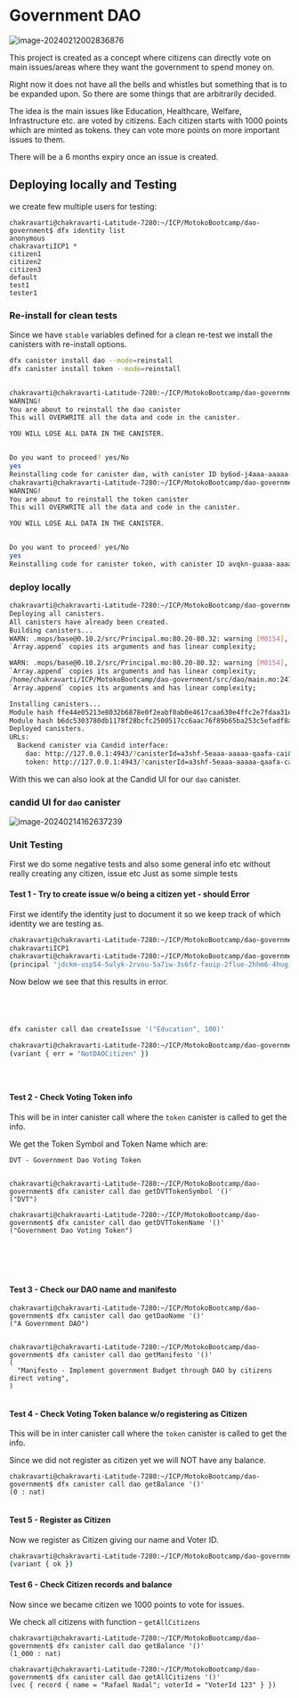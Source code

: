 # Government DAO





![image-20240212002836876](Images/image-20240212002836876.png)





This project is created as a concept where citizens can directly vote on main issues/areas where they want the government to spend money on.

Right now it does not have all the bells and whistles but something that is to be expanded upon. So there are some things that are arbitrarily decided.

The idea is the main issues like Education, Healthcare, Welfare, Infrastructure etc. are voted by citizens. Each citizen starts with 1000 points which are minted as tokens. they can vote more points on more important issues to them.

There will be a 6 months expiry once an issue is created. 







## Deploying locally and Testing





we create few multiple users for testing:

```
chakravarti@chakravarti-Latitude-7280:~/ICP/MotokoBootcamp/dao-government$ dfx identity list
anonymous
chakravartiICP1 *
citizen1
citizen2
citizen3
default
test1
tester1
```





### Re-install for clean tests

Since we have `stable` variables defined for a clean re-test we install the canisters with re-install options.

```bash
dfx canister install dao --mode=reinstall
dfx canister install token --mode=reinstall


chakravarti@chakravarti-Latitude-7280:~/ICP/MotokoBootcamp/dao-government$ dfx canister install dao --mode=reinstall
WARNING!
You are about to reinstall the dao canister
This will OVERWRITE all the data and code in the canister.

YOU WILL LOSE ALL DATA IN THE CANISTER.


Do you want to proceed? yes/No
yes
Reinstalling code for canister dao, with canister ID by6od-j4aaa-aaaaa-qaadq-cai
chakravarti@chakravarti-Latitude-7280:~/ICP/MotokoBootcamp/dao-government$ dfx canister install token --mode=reinstall
WARNING!
You are about to reinstall the token canister
This will OVERWRITE all the data and code in the canister.

YOU WILL LOSE ALL DATA IN THE CANISTER.


Do you want to proceed? yes/No
yes
Reinstalling code for canister token, with canister ID avqkn-guaaa-aaaaa-qaaea-cai
```





### deploy locally



```bash
chakravarti@chakravarti-Latitude-7280:~/ICP/MotokoBootcamp/dao-government$ dfx deploy
Deploying all canisters.
All canisters have already been created.
Building canisters...
WARN: .mops/base@0.10.2/src/Principal.mo:80.20-80.32: warning [M0154], field append is deprecated:
`Array.append` copies its arguments and has linear complexity;

WARN: .mops/base@0.10.2/src/Principal.mo:80.20-80.32: warning [M0154], field append is deprecated:
`Array.append` copies its arguments and has linear complexity;
/home/chakravarti/ICP/MotokoBootcamp/dao-government/src/dao/main.mo:241.72-241.84: warning [M0154], field append is deprecated:
`Array.append` copies its arguments and has linear complexity;

Installing canisters...
Module hash ffe44e05213e8032b6878e0f2eabf0ab0e4617caa630e4ffc2e7fdaa31e23123 is already installed.
Module hash b6dc5303780db1178f28bcfc2500517cc6aac76f89b65ba253c5efadf8a17f82 is already installed.
Deployed canisters.
URLs:
  Backend canister via Candid interface:
    dao: http://127.0.0.1:4943/?canisterId=a3shf-5eaaa-aaaaa-qaafa-cai&id=by6od-j4aaa-aaaaa-qaadq-cai
    token: http://127.0.0.1:4943/?canisterId=a3shf-5eaaa-aaaaa-qaafa-cai&id=avqkn-guaaa-aaaaa-qaaea-cai
```



With this we can also look at the Candid UI for our `dao` canister.

### candid UI for `dao` canister

![image-20240214162637239](Images/image-20240214162637239.png)





### Unit Testing

First we do some negative tests and also some general info etc without really creating any citizen, issue etc  Just as some simple tests



#### Test 1 - Try to create issue w/o being a citizen yet - should Error

First we identify the identity just to document it so we keep track of which identity we are testing as.  

```bash
chakravarti@chakravarti-Latitude-7280:~/ICP/MotokoBootcamp/dao-government$ dfx identity whoami
chakravartiICP1
chakravarti@chakravarti-Latitude-7280:~/ICP/MotokoBootcamp/dao-government$ dfx canister call dao whoami '()'
(principal "jdckm-usp54-5ulyk-2rvou-5a7iw-3s6fz-fauip-2flue-2hhm6-4hugi-iqe")
```



Now below we see that this results in error.

```bash




dfx canister call dao createIssue '("Education", 100)'

chakravarti@chakravarti-Latitude-7280:~/ICP/MotokoBootcamp/dao-government$ dfx canister call dao createIssue '("Education", 100)'
(variant { err = "NotDAOCitizen" })





```



#### Test 2 - Check Voting Token info

This will be in inter canister call where the `token` canister is called to get the info.

We get the Token Symbol and Token Name which are:

`DVT - Government Dao Voting Token`

```

chakravarti@chakravarti-Latitude-7280:~/ICP/MotokoBootcamp/dao-government$ dfx canister call dao getDVTTokenSymbol '()'
("DVT")

chakravarti@chakravarti-Latitude-7280:~/ICP/MotokoBootcamp/dao-government$ dfx canister call dao getDVTTokenName '()'
("Government Dao Voting Token")






```



#### Test 3 - Check our DAO name and manifesto



```
chakravarti@chakravarti-Latitude-7280:~/ICP/MotokoBootcamp/dao-government$ dfx canister call dao getDaoName '()'
("A Government DAO")


chakravarti@chakravarti-Latitude-7280:~/ICP/MotokoBootcamp/dao-government$ dfx canister call dao getManifesto '()'
(
  "Manifesto - Implement government Budget through DAO by citizens direct voting",
)


```







#### Test 4 - Check Voting Token balance w/o registering as Citizen

This will be in inter canister call where the `token` canister is called to get the info.

Since we did not register as citizen yet we will NOT have any balance.



```
chakravarti@chakravarti-Latitude-7280:~/ICP/MotokoBootcamp/dao-government$ dfx canister call dao getBalance '()'
(0 : nat)


```





#### Test 5 - Register as Citizen

Now we register as Citizen giving our name and Voter ID.

```bash
chakravarti@chakravarti-Latitude-7280:~/ICP/MotokoBootcamp/dao-government$ dfx canister call dao registerCitizen '(record { name="Rafael Nadal"; voterId="VoterId 123" } )'
(variant { ok })
```



#### Test 6 - Check Citizen records and balance

Now since we became citizen we 1000 points to vote for issues.

We check all citizens with function - `getAllCitizens`

```
chakravarti@chakravarti-Latitude-7280:~/ICP/MotokoBootcamp/dao-government$ dfx canister call dao getBalance '()'
(1_000 : nat)

chakravarti@chakravarti-Latitude-7280:~/ICP/MotokoBootcamp/dao-government$ dfx canister call dao getAllCitizens '()'
(vec { record { name = "Rafael Nadal"; voterId = "VoterId 123" } })

```















